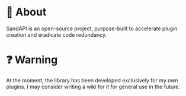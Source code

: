 # 💬 About
SandAPI is an open-source project, purpose-built to accelerate plugin creation and eradicate code redundancy.

# ❓ Warning
At the moment, the library has been developed exclusively for my own plugins. I may consider writing a wiki for it for general use in the future.
